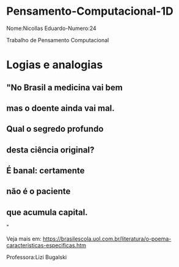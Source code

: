 # Pensamento-Computacional-1D
Nome:Nicollas Eduardo-Numero:24

Trabalho de Pensamento Computacional

# Logias e analogias

## "No Brasil a medicina vai bem

## mas o doente ainda vai mal.

## Qual o segredo profundo

## desta ciência original?

## É banal: certamente

## não é o paciente

## que acumula capital.

"

Veja mais em: https://brasilescola.uol.com.br/literatura/o-poema-caracteristicas-especificas.htm










Professora:Lizi Bugalski
